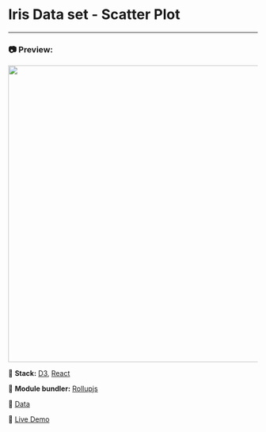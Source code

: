 # Iris Data set - Scatter Plot

---

### :camera: Preview:

<img src="https://projects-preview.s3.eu-west-3.amazonaws.com/Iris+Data+set+scatter+plot+mbdev.webp" width="600" height='auto'  />

:rocket: **Stack:** [D3](https://d3js.org/), [React](https://reactjs.org/)

:hammer: **Module bundler:** [Rollupjs](https://rollupjs.org/guide/en/)

:page_with_curl: [Data](https://gist.github.com/curran/a08a1080b88344b0c8a7)

:pushpin: [Live Demo](https://iris-mbdev.netlify.app/)
